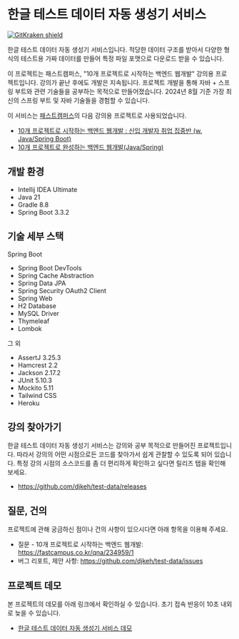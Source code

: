 # 한글 테스트 데이터 자동 생성기 서비스

[![GitKraken shield](https://img.shields.io/badge/GitKraken-Legendary%20Git%20Tools-teal?style=plastic&logo=gitkraken)](https://gitkraken.dev/)

한글 테스트 데이터 자동 생성기 서비스입니다. 적당한 데이터 구조를 받아서 다양한 형식의 테스트용 가짜 데이터를 만들어 특정 파일 포맷으로 다운로드 받을 수 있습니다.

이 프로젝트는 패스트캠퍼스, "10개 프로젝트로 시작하는 백엔드 웹개발" 강의용 프로젝트입니다. 강의가 끝난 후에도 개발은 지속됩니다. 프로젝트 개발을 통해 자바 + 스프링 부트와 관련 기술들을 공부하는 목적으로 만들어졌습니다. 2024년 8월 기준 가장 최신의 스프링 부트 및 자바 기술들을 경험할 수 있습니다.

이 서비스는 [패스트캠퍼스](https://fastcampus.co.kr/)의 다음 강의용 프로젝트로 사용되었습니다.

* [10개 프로젝트로 시작하는 백엔드 웹개발 : 신입 개발자 취업 집중반 (w. Java/Spring Boot)](https://fastcampus.co.kr/dev_online_javaspring)
* [10개 프로젝트로 완성하는 백엔드 웹개발(Java/Spring)](https://fastcampus.co.kr/dev_online_befinal)

## 개발 환경

* Intellij IDEA Ultimate
* Java 21
* Gradle 8.8
* Spring Boot 3.3.2

## 기술 세부 스택

Spring Boot

* Spring Boot DevTools
* Spring Cache Abstraction
* Spring Data JPA
* Spring Security OAuth2 Client
* Spring Web
* H2 Database
* MySQL Driver
* Thymeleaf
* Lombok

그 외

* AssertJ 3.25.3
* Hamcrest 2.2
* Jackson 2.17.2
* JUnit 5.10.3
* Mockito 5.11
* Tailwind CSS
* Heroku

## 강의 찾아가기

한글 테스트 데이터 자동 생성기 서비스는 강의와 공부 목적으로 만들어진 프로젝트입니다. 따라서 강의의 어떤 시점으로든 코드를 찾아가서 쉽게 관찰할 수 있도록 되어 있습니다. 특정 강의 시점의 소스코드를 좀 더 편리하게 확인하고 싶다면 릴리즈 탭을 확인해 보세요.

* https://github.com/djkeh/test-data/releases

## 질문, 건의

프로젝트에 관해 궁금하신 점이나 건의 사항이 있으시다면 아래 항목을 이용해 주세요.

* 질문 - 10개 프로젝트로 시작하는 백엔드 웹개발: https://fastcampus.co.kr/qna/234959/1
* 버그 리포트, 제안 사항: https://github.com/djkeh/test-data/issues

## 프로젝트 데모

본 프로젝트의 데모를 아래 링크에서 확인하실 수 있습니다. 초기 접속 반응이 10초 내외로 늦을 수 있습니다.

* [한글 테스트 데이터 자동 생성기 서비스 데모](https://test-data-39d971fdb1c0.herokuapp.com/)
